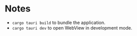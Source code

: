 # Notes

 - `cargo tauri build` to bundle the application.
 - `cargo tauri dev` to open WebView in development mode.

